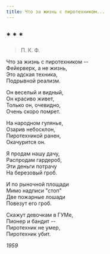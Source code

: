 ```yaml
---
title: Что за жизнь с пиротехником...
---
```

## * * *

> П. К. Ф.

Что за жизнь с пиротехником --\
Фейерверк, а не жизнь,\
Это адская техника,\
Подрывной реализм.

Он веселый и видный,\
Он красиво живет,\
Только он, очевидно,\
Очень скоро помрет.

На народном гулянье,\
Озарив небосклон,\
Пиротехникой ранен,\
Окачурится он.

Я продам нашу дачу,\
Распродам гардероб,\
Эти деньги потрачу\
На березовый гроб.

И по рыночной площади\
Мимо надписи "стоп"\
Две пожарные лошади\
Повезут его гроб.

Скажут девочкам в ГУМе,\
Пионер и бандит --\
Пиротехник не умер,\
Пиротехник убит.

*1959*